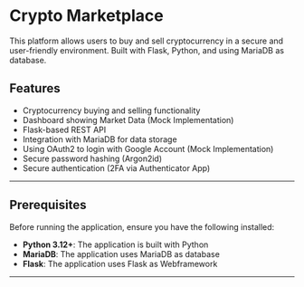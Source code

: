 # Crypto Marketplace
This platform allows users to buy and sell cryptocurrency in a secure and user-friendly environment. Built with Flask, Python, and using MariaDB as database.

## Features
- Cryptocurrency buying and selling functionality
- Dashboard showing Market Data (Mock Implementation)
- Flask-based REST API
- Integration with MariaDB for data storage
- Using OAuth2 to login with Google Account (Mock Implementation)
- Secure password hashing (Argon2id)
- Secure authentication (2FA via Authenticator App)

---

## Prerequisites
Before running the application, ensure you have the following installed:

- **Python 3.12+**: The application is built with Python
- **MariaDB**: The application uses MariaDB as database
- **Flask**: The application uses Flask as Webframework

---

